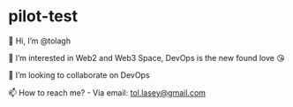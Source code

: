 # pilot-test
👋 Hi, I’m @tolagh

👀 I’m interested in Web2 and Web3 Space, DevOps is the new found love 😘

💞️ I’m looking to collaborate on DevOps

📫 How to reach me? - Via email: tol.lasey@gmail.com

